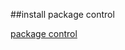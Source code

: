 
##install package control

[package control]

[package control]:https://sublime.wbond.net/installation
